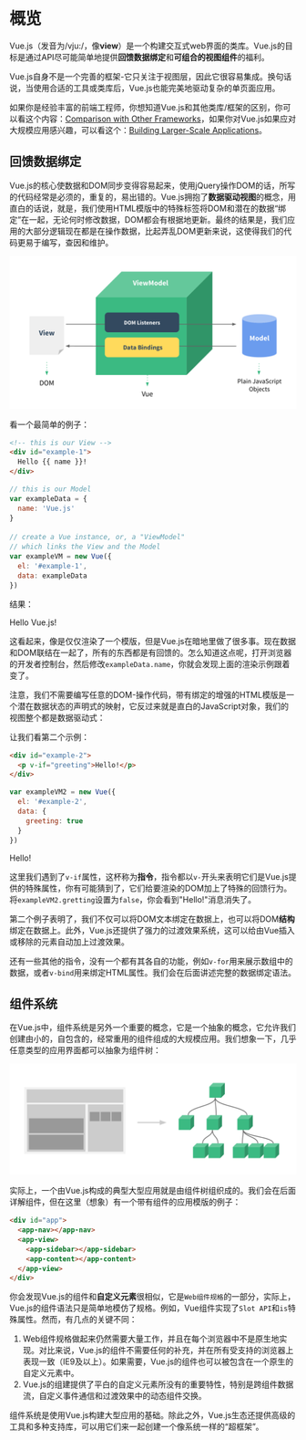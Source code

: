 # 概览

Vue.js（发音为/vju:/，像**view**）是一个构建交互式web界面的类库。Vue.js的目标是通过API尽可能简单地提供**回馈数据绑定**和**可组合的视图组件**的福利。

Vue.js自身不是一个完善的框架-它只关注于视图层，因此它很容易集成。换句话说，当使用合适的工具或类库后，Vue.js也能完美地驱动复杂的单页面应用。

如果你是经验丰富的前端工程师，你想知道Vue.js和其他类库/框架的区别，你可以看这个内容：[Comparison with Other Frameworks](http://vuejs.org/guide/comparison.html)，如果你对Vue.js如果应对大规模应用感兴趣，可以看这个：[Building Larger-Scale Applications](http://vuejs.org/guide/application.html)。

## 回馈数据绑定

Vue.js的核心使数据和DOM同步变得容易起来，使用jQuery操作DOM的话，所写的代码经常是必须的，重复的，易出错的。Vue.js拥抱了**数据驱动视图**的概念，用直白的话说，就是，我们使用HTML模版中的特殊标签将DOM和潜在的数据“绑定”在一起，无论何时修改数据，DOM都会有根据地更新。最终的结果是，我们应用的大部分逻辑现在都是在操作数据，比起弄乱DOM更新来说，这使得我们的代码更易于编写，查因和维护。

![Vue](mvvm.png)

看一个最简单的例子：
```html
<!-- this is our View -->
<div id="example-1">
  Hello {{ name }}!
</div>
```

```js
// this is our Model
var exampleData = {
  name: 'Vue.js'
}

// create a Vue instance, or, a "ViewModel"
// which links the View and the Model
var exampleVM = new Vue({
  el: '#example-1',
  data: exampleData
})
```

结果：

Hello Vue.js!

这看起来，像是仅仅渲染了一个模版，但是Vue.js在暗地里做了很多事。现在数据和DOM联结在一起了，所有的东西都是有回馈的。怎么知道这点呢，打开浏览器的开发者控制台，然后修改`exampleData.name`，你就会发现上面的渲染示例跟着变了。

注意，我们不需要编写任意的DOM-操作代码，带有绑定的增强的HTML模版是一个潜在数据状态的声明式的映射，它反过来就是直白的JavaScript对象，我们的视图整个都是数据驱动式：

让我们看第二个示例：

```html
<div id="example-2">
  <p v-if="greeting">Hello!</p>
</div>
```

```js
var exampleVM2 = new Vue({
  el: '#example-2',
  data: {
    greeting: true
  }
})
```

Hello!

这里我们遇到了`v-if`属性，这杯称为**指令**，指令都以`v-`开头来表明它们是Vue.js提供的特殊属性，你有可能猜到了，它们给要渲染的DOM加上了特殊的回馈行为。将`exampleVM2.gretting`设置为`false`，你会看到"Hello!"消息消失了。

第二个例子表明了，我们不仅可以将DOM文本绑定在数据上，也可以将DOM**结构**绑定在数据上。此外，Vue.js还提供了强力的过渡效果系统，这可以给由Vue插入或移除的元素自动加上过渡效果。

还有一些其他的指令，没有一个都有其各自的功能，例如`v-for`用来展示数组中的数据，或者`v-bind`用来绑定HTML属性。我们会在后面讲述完整的数据绑定语法。

## 组件系统

在Vue.js中，组件系统是另外一个重要的概念，它是一个抽象的概念，它允许我们创建由小的，自包含的，经常重用的组件组成的大规模应用。我们想象一下，几乎任意类型的应用界面都可以抽象为组件树：

![components](components.png)

实际上，一个由Vue.js构成的典型大型应用就是由组件树组织成的。我们会在后面详解组件，但在这里（想象）有一个带有组件的应用模版的例子：

```html
<div id="app">
  <app-nav></app-nav>
  <app-view>
    <app-sidebar></app-sidebar>
    <app-content></app-content>
  </app-view>
</div>
```

你会发现Vue.js的组件和**自定义元素**很相似，它是`Web组件规格`的一部分，实际上，Vue.js的组件语法只是简单地模仿了规格。例如，Vue组件实现了`Slot API`和`is`特殊属性。然而，有几点的关键不同：

1. Web组件规格做起来仍然需要大量工作，并且在每个浏览器中不是原生地实现。对比来说，Vue.js的组件不需要任何的补充，并在所有受支持的浏览器上表现一致（IE9及以上）。如果需要，Vue.js的组件也可以被包含在一个原生的自定义元素中。
1. Vue.js的组建提供了平白的自定义元素所没有的重要特性，特别是跨组件数据流，自定义事件通信和过渡效果中的动态组件交换。

组件系统是使用Vue.js构建大型应用的基础。除此之外，Vue.js生态还提供高级的工具和多种支持库，可以用它们来一起创建一个像系统一样的“超框架”。
